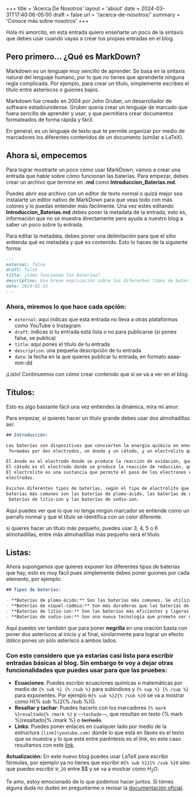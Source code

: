 +++
title = 'Acerca De Nosotros'
layout = 'about'
date = 2024-03-31T17:40:06-05:00
draft = false
url = '/acerca-de-nosotros/'
summary = 'Conoce más sobre nosotros'
+++


Hola mi amorcito, en esta entrada quiero enseñarte un poco de la sintaxis que debes usar cuando vayas a crear tus propias entradas en el blog.

## Pero primero... ¿Qué es MarkDown?

Markdown es un lenguaje muy sencillo de aprender. Se basa en la sintaxis natural del lenguaje humano, por lo que no tienes que aprenderte ninguna regla complicada. Por ejemplo, para crear un título, simplemente escribes el título entre asteriscos o guiones bajos.

Markdown fue creado en 2004 por John Gruber, un desarrollador de software estadounidense. Gruber quería crear un lenguaje de marcado que fuera sencillo de aprender y usar, y que permitiera crear documentos formateados de forma rápida y fácil.

En general, es un lenguaje de texto que te permite organizar por medio de marcadores los diferentes contenidos de un documento (similar a LaTeX).

## Ahora si, empecemos

Para lograr mostrarte un poco cómo usar MarkDown, vamos a crear una entrada que hable sobre cómo funcionan las baterías. Para empezar, debes crear un archivo que termine en **.md** como **Introduccion_Baterias.md**.

Puedes abrir ese archivo con un editor de texto normal o quizá mejor sea instalarte un editor nativo de MarkDown para que veas todo con más colores y lo puedas entender más fácilmente. Una vez estés editando **Introduccion_Baterias.md** debes poner la metadata de la entrada, esto es, información que no se muestra directamente pero ayuda a nuestro blog a saber un poco sobre tu entrada.

Para editar la metadata, debes poner una delimitación para que el sitio entienda qué es metadata y qué es contenido. Esto lo haces de la siguiente forma:

```markdown
---
external: false
draft: false
title: ¿Cómo funcionan las baterías?
description: Una breve explicación sobre los diferentes tipos de baterías que hay
date: 2024-01-31
---
```

### Ahora, miremos lo que hace cada opción:
- `external`: aqui indicas que esta entrada no lleva a otras plataformas como YouTube o Instagram
- `draft`: indicas si tu entrada está lista o no para publicarse (si pones false, se publica)
- `title`: aquí pones el titulo de tu entrada
- `description`: una pequeña descripción de tu entrada
- `date`: la fecha en la que quieres publicar tu entrada, en formato aaaa-mm-dd

¡Listo! Continuemos con cómo crear contenido que si se va a ver en el blog.

## Títulos:

Esto es algo bastante fácil una vez entiendes la dinámica, mira mi amor:

Para empezar, si quieres hacer un título grande debes usar dos almohadillas así:

```markdown
## Introducción:

Las baterías son dispositivos que convierten la energía química en energía eléctrica. Están
 formadas por dos electrodos, un ánodo y un cátodo, y un electrolito que los separa.

El ánodo es el electrodo donde se produce la reacción de oxidación, que libera electrones. 
El cátodo es el electrodo donde se produce la reacción de reducción, que capta electrones. 
El electrolito es una sustancia que permite el paso de los electrones entre los dos 
electrodos.

Existen diferentes tipos de baterías, según el tipo de electrolito que utilizan. Las 
baterías más comunes son las baterías de plomo-ácido, las baterías de níquel-cadmio, las
 baterías de litio-ion y las baterías de sodio-ion.

```

Aquí puedes ver que lo que no tenga ningún marcador se entiende como un parrafo normal y que el título se identifica con un color diferente.

si quieres hacer un título más pequeño, puedes usar 3, 4, 5 o 6 almohadillas, entre más almohadillas más pequeño será el título.

## Listas:

Ahora supongamos que quieres exponer los diferentes tipos de baterías que hay, esto es muy fácil pues simplemente debes poner guiones por cada elemento, por ejemplo:

```markdown
## Tipos de baterías:

- **Baterías de plomo-ácido:** Son las baterías más comunes. Se utilizan en coches, motos, etc.
- **Baterías de níquel-cadmio:** Son más duraderas que las baterías de plomo-ácido, pero también son más caras. Se utilizan en - ordenadores portátiles, juguetes, etc.
- **Baterías de litio-ion:** Son las baterías más eficientes y ligeras. Se utilizan en teléfonos móviles, ordenadores portátiles, vehículos eléctricos, etc.
- **Baterías de sodio-ion:** Son una nueva tecnología que promete ser más eficiente y barata que las baterías de litio-ion.

```
Aquí puedes ver también que para poner **negrilla** en una oración basta con poner dos asteríscos al inicio y al final, similarmente para lograr un efecto *itálico* pones un solo asterísco a ambos lados.


### Con esto considero que ya estarías casi lista para escribir entradas básicas al blog. Sin embargo te voy a dejar otras funcionalidades que puedes usar para que las pruebes:

- **Ecuaciones**: Puedes escribir ecuaciones químicas o matemáticas por medio de `{% sub %} {% /sub %}` para subíndices y `{% sup %} {% /sup %}` para exponentes. Por ejemplo `H{% sub %}2{% /sub %}O` se va a mostrar como H{% sub %}2{% /sub %}O.
- **Resaltar y tachar**: Puedes hacerlo con los marcadores `{% mark %}resaltado{% /mark %}` y `~~tachado~~`, que resultan en texto {% mark %}resaltado{% /mark %} o ~~tachado~~.
- **Links**: Puedes poner enlaces en cualquier lado por medio de la estructura `[link](youtube.com)` donde lo que está en llaves es el texto que se muestra y lo que está entre paréntesis es el link, en este caso resultamos con este [link](youtube.com).

**Actualización:** En este nuevo blog puedes usar LaTeX para escribir fórmulas, por ejemplo ya no tienes que escribir `H{% sub %}2{% /sub %}O` sino que puedes escribir `H_2O` entre $$ y se va a mostrar como $H_2O$.

Te amo, estoy emocionado de lo que podemos hacer juntos. Si tienes alguna duda no dudes en preguntarme o revisar la [documentación oficial](https://markdoc.dev/).
